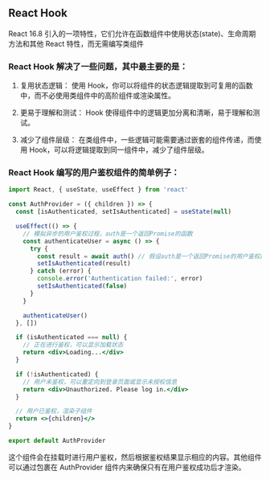 ## React Hook

React 16.8 引入的一项特性，它们允许在函数组件中使用状态(state)、生命周期方法和其他 React 特性，而无需编写类组件

### React Hook 解决了一些问题，其中最主要的是：

1. 复用状态逻辑： 使用 Hook，你可以将组件的状态逻辑提取到可复用的函数中，而不必使用类组件中的高阶组件或渲染属性。

2. 更易于理解和测试： Hook 使得组件中的逻辑更加分离和清晰，易于理解和测试。

3. 减少了组件层级： 在类组件中，一些逻辑可能需要通过嵌套的组件传递，而使用 Hook，可以将逻辑提取到同一组件中，减少了组件层级。

### React Hook 编写的用户鉴权组件的简单例子：

```jsx
import React, { useState, useEffect } from 'react'

const AuthProvider = ({ children }) => {
  const [isAuthenticated, setIsAuthenticated] = useState(null)

  useEffect(() => {
    // 模拟异步的用户鉴权过程，auth是一个返回Promise的函数
    const authenticateUser = async () => {
      try {
        const result = await auth() // 假设auth是一个返回Promise的用户鉴权函数
        setIsAuthenticated(result)
      } catch (error) {
        console.error('Authentication failed:', error)
        setIsAuthenticated(false)
      }
    }

    authenticateUser()
  }, [])

  if (isAuthenticated === null) {
    // 正在进行鉴权，可以显示加载状态
    return <div>Loading...</div>
  }

  if (!isAuthenticated) {
    // 用户未鉴权，可以重定向到登录页面或显示未授权信息
    return <div>Unauthorized. Please log in.</div>
  }

  // 用户已鉴权，渲染子组件
  return <>{children}</>
}

export default AuthProvider
```

这个组件会在挂载时进行用户鉴权，然后根据鉴权结果显示相应的内容。其他组件可以通过包裹在 AuthProvider 组件内来确保只有在用户鉴权成功后才渲染。
